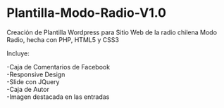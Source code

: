 # Plantilla-Modo-Radio-V1.0
Creación de Plantilla Wordpress para Sitio Web de la radio chilena Modo Radio, hecha con PHP, HTML5 y CSS3

Incluye:

-Caja de Comentarios de Facebook<br>
-Responsive Design<br>
-Slide con JQuery<br>
-Caja de Autor<br>
-Imagen destacada en las entradas
